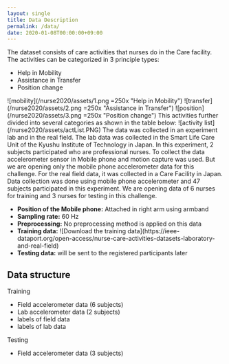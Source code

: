 ```yaml
---
layout: single
title: Data Description
permalink: /data/
date: 2020-01-08T00:00:00+09:00
---
```

The dataset consists of care activities that nurses do in the Care facility. The activities can be categorized in 3 principle types:
<ul>
  <li>Help in Mobility</li>
  <li>Assistance in Transfer</li>
  <li>Position change</li>
</ul>
![mobility](/nurse2020/assets/1.png =250x "Help in Mobility")  ![transfer](/nurse2020/assets/2.png =250x "Assistance in Transfer") ![position](/nurse2020/assets/3.png =250x "Position change")
This activities further divided into several categories as shown in the table below:
![activity list](/nurse2020/assets/actList.PNG)
The data was collected in an experiment lab and in the real field. The lab data was collected in the Smart Life Care Unit of the Kyushu Institute of Technology in Japan. In this experiment, 2 subjects participated who are professional nurses. To collect the data accelerometer sensor in Mobile phone and motion capture was used. But we are opening only the mobile phone accelerometer data for this challenge. For the real field data, it was collected in a Care Facility in Japan. Data collection was done using mobile phone accelerometer and 47 subjects participated in this experiment. We are opening data of 6 nurses for training and 3 nurses for testing in this challenge. 
<ul>
  <li><b>Position of the Mobile phone:</b> Attached in right arm using armband</li>
  <li><b>Sampling rate:</b> 60 Hz</li>
  <li><b>Preprocessing:</b> No preprocessing method is applied on this data</li>
  <li><b>Training data:</b> ![Download the training data](https://ieee-dataport.org/open-access/nurse-care-activities-datasets-laboratory-and-real-field)</li>
  <li><b>Testing data:</b> will be sent to the registered participants later</li>
</ul>

## Data structure
Training
<ul>
  <li>Field accelerometer data (6 subjects)</li>
  <li>Lab  accelerometer data (2 subjects)</li>
  <li>labels of field data</li>
  <li>labels of lab data</li>
</ul>
Testing
<ul>
  <li>Field accelerometer data (3 subjects) </li>
</ul>

